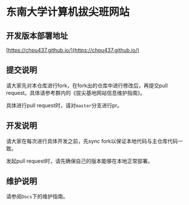 [//]: # (# SEU NetSI Website)

[//]: # ()
[//]: # (This is the website of our research group at Southeast University.)

[//]: # ()
[//]: # (https://seu-netsi.net)

# 东南大学计算机拔尖班网站

## 开发版本部署地址
[https://chpu437.github.io/](https://chpu437.github.io/)

## 提交说明

请大家先对本仓库进行fork，在fork出的仓库中进行修改后，再提交pull request。具体请参考群内的《拔尖基地网站信息维护指南》。

具体进行pull request时，请对`master`分支进行pr。

## 开发说明

请大家在每次进行具体开发之前，先sync fork以保证本地代码与主仓库代码一致。

发起pull request时，请先确保自己的版本能够在本地正常部署。

## 维护说明

请参阅`Docs`下的维护指南。